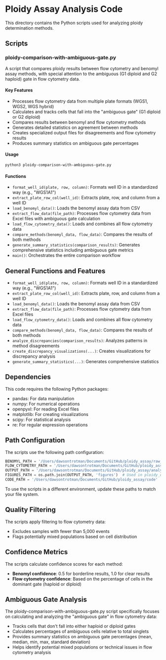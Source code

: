 # Ploidy Assay Analysis Code

This directory contains the Python scripts used for analyzing ploidy determination methods.

## Scripts

### ploidy-comparison-with-ambiguous-gate.py

A  script that compares ploidy results between flow cytometry and benomyl assay methods, with special attention to the ambiguous (G1 diploid and G2 haploid) gate in flow cytometry data.

#### Key Features

- Processes flow cytometry data from multiple plate formats (WGS1, WGS2, WGS hybrid)
- Calculates and tracks cells that fall into the "ambiguous gate" (G1 diploid or G2 diploid)
- Compares results between benomyl and flow cytometry methods
- Generates detailed statistics on agreement between methods
- Creates specialized output files for disagreements and flow cytometry results
- Produces summary statistics on ambiguous gate percentages

#### Usage

```bash
python3 ploidy-comparison-with-ambiguous-gate.py
```

#### Functions

- `format_well_id(plate, row, column)`: Formats well ID in a standardized way (e.g., "WGS1A1")
- `extract_plate_row_col(well_id)`: Extracts plate, row, and column from a well ID
- `load_benomyl_data()`: Loads the benomyl assay data from CSV
- `extract_flow_data(file_path)`: Processes flow cytometry data from Excel files with ambiguous gate calculation
- `load_flow_cytometry_data()`: Loads and combines all flow cytometry data
- `compare_methods(benomyl_data, flow_data)`: Compares the results of both methods
- `generate_summary_statistics(comparison_results)`: Generates comprehensive statistics including ambiguous gate metrics
- `main()`: Orchestrates the entire comparison workflow

## General Functions and Features

- `format_well_id(plate, row, column)`: Formats well ID in a standardized way (e.g., "WGS1A1")
- `extract_plate_row_col(well_id)`: Extracts plate, row, and column from a well ID
- `load_benomyl_data()`: Loads the benomyl assay data from CSV
- `extract_flow_data(file_path)`: Processes flow cytometry data from Excel files
- `load_flow_cytometry_data()`: Loads and combines all flow cytometry data
- `compare_methods(benomyl_data, flow_data)`: Compares the results of both methods
- `analyze_discrepancies(comparison_results)`: Analyzes patterns in method disagreements
- `create_discrepancy_visualizations(...)`: Creates visualizations for discrepancy analysis
- `generate_summary_statistics(...)`: Generates comprehensive statistics

## Dependencies

This code requires the following Python packages:

- pandas: For data manipulation
- numpy: For numerical operations
- openpyxl: For reading Excel files
- matplotlib: For creating visualizations
- scipy: For statistical analysis
- re: For regular expression operations

## Path Configuration

The scripts use the following path configuration:

```python
BENOMYL_PATH = '/Users/dawsontrotman/Documents/GitHub/ploidy_assay/raw_data/benamil_assay'
FLOW_CYTOMETRY_PATH = '/Users/dawsontrotman/Documents/GitHub/ploidy_assay/raw_data/flow_cytometry'
OUTPUT_PATH = '/Users/dawsontrotman/Documents/GitHub/ploidy_assay/analysis_output'
FIGURES_PATH = os.path.join(OUTPUT_PATH, 'figures')  # Used in ploidy_discrepancy_analysis.py
CODE_PATH = '/Users/dawsontrotman/Documents/GitHub/ploidy_assay/code'  # Used in ploidy-comparison-with-ambiguous-gate.py
```

To use the scripts in a different environment, update these paths to match your file system.

## Quality Filtering

The scripts apply filtering to flow cytometry data:
- Excludes samples with fewer than 5,000 events
- Flags potentially mixed populations based on cell distribution

## Confidence Metrics

The scripts calculate confidence scores for each method:
- **Benomyl confidence**: 0.5 for borderline results, 1.0 for clear results
- **Flow cytometry confidence**: Based on the percentage of cells in the dominant gate (haploid or diploid)

## Ambiguous Gate Analysis

The ploidy-comparison-with-ambiguous-gate.py script specifically focuses on calculating and analyzing the "ambiguous gate" in flow cytometry data:
- Tracks cells that don't fall into either haploid or diploid gates
- Calculates percentages of ambiguous cells relative to total singlets
- Provides summary statistics on ambiguous gate percentages (mean, median, min, max, standard deviation)
- Helps identify potential mixed populations or technical issues in flow cytometry analysis
